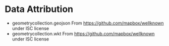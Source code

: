 # Data Attribution

- geometrycollection.geojson From https://github.com/mapbox/wellknown under ISC license
- geometrycollection.wkt From https://github.com/mapbox/wellknown under ISC license
